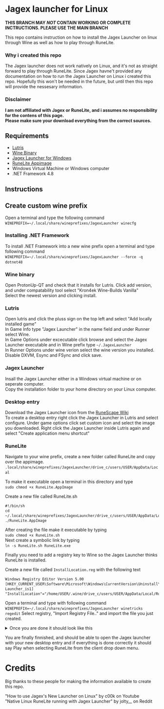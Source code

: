 # Jagex launcher for Linux

**THIS BRANCH MAY _NOT_ CONTAIN WORKING OR COMPLETE INCTRUCTIONS. PLEASE USE THE MAIN BRANCH**

This repo contains instruction on how to install the Jagex Launcher on linux through Wine as well as how to play through RuneLite.

### Why i created this repo

The Jagex launcher does not work natively on Linux, and it's not as straight forward to play through RuneLite. Since Jagex havne't provided any documentation on how to run the Jagex Launcher on Linux i created this repo. Hopefully this won't be needed in the future, but until then this repo will provide the nessesary information.

### Disclaimer
**I am not affiliated with Jagex or RuneLite, and i assumes no responsibility for the contens of this page. <br>
Please make sure your download everything from the correct sources.**

## Requirements

- [Lutris](https://lutris.net/downloads)
- [Wine Binary](https://github.com/DavidoTek/ProtonUp-Qt/releases)
- [Jagex Launcher for Windows](https://www.jagex.com/en-GB/launcher)
- [RuneLite Appimage](https://runelite.net)
- Windows Virtual Machine or Windows computer
- .NET Framework 4.8



## Instructions

## Create custom wine prefix
Open a terminal and type the following command<br>
`WINEPREFIX=~/.local/share/wineprefixes/JagexLauncher winecfg`

### Installing .NET Framework
To install .NET Framework into a new wine prefix open a terminal and type following command<br>
`WINEPREFIX=~/.local/share/wineprefixes/JagexLauncher --force -q dotnet48`

### Wine binary

Open ProtonUp-QT and check that it installs for Lutris. Click add version, and under compatability tool select "Kron4ek Wine-Builds Vanilla"<br>
Select the newest version and clicking install.


### Lutris

Open lutris and click the pluss sign on the top left and select "Add locally installed game"<br>
In Game Info type "Jagex Launcher" in the name field and under Runner select Wine.<br>
In Game Options under excecutable click browse and select the Jagex Launcher executable and in Wine prefix type `~/.JagexLauncher`<br>
In Runner Options under wine verion select the wine version you installed. Disable DXVM, Esync and FSync and click save.<br>

### Jagex Launcher
Insall the  Jagex Launcher either in a Windows virtual machine or on seperate computer. <br>
Copy the installation folder to your home directory on your Linux computer.

### Desktop entry
Download the Jagex Launcher icon from the [RuneScape Wiki](https://runescape.wiki/w/Jagex_Launcher#/media/File:Jagex_Launcher_icon.png)<br>
To create a desktop entry right click the Jagex Launcher in Lutris and select configure. Under game options click set custom icon and select the image you downloaded.
Right click the Jagex Launcher inside Lutris again and select "Create application menu shortcut"

### RuneLite

Navigate to your wine prefix, create a new folder called RuneLite and copy over the appimage.<br>
`.local/share/wineprefixes/JagexLauncher/drive_c/users/USER/AppData/Local`<br>

To make it executable open a terminal in this directory and type<br>
`sudo chmod +x RuneLite.AppImage`<br>

Create a new file called RuneLite.sh
```
#!/bin/sh
cd ~/.local/share/wineprefixes/JagexLauncher/drive_c/users/USER/AppData/Local/RuneLite
./RuneLite.AppImage
```

After creating the file make it executable by typing<br>
`sudo chmod +x RuneLite.sh`<br>
Next create a symbolic link by typing<br>
`ln -s RuneLite.sh RuneLite.exe`<br>


Finally you need to add a registry key to Wine so the Jagex Launcher thinks RuneLite is installed.<br>

Create a new file called `InstallLocation.reg` with the following text
```
Windows Registry Editor Version 5.00
[HKEY_CURRENT_USER\Software\Microsoft\Windows\CurrentVersion\Uninstall\RuneLite Launcher_is1]
"InstallLocation"="/home/USER/.wine/drive_c/users/USER/AppData/Local/RuneLite"
```

Open a terminal and type with following command `WINEPREFIX=~/.local/share/wineprefixes/JagexLauncher winetricks regedit`
Select registry, "Import Registry File.." and import the file you just created.

<details>
  <summary>Once you are done it should look like this</summary>
<img src="/assets/images/regedit.png">
</details>

You are finally finnished, and should be able to open the Jagex launcher with your new desktop entry and if everything is done correctly it should say Play when selecting RuneLite from the client drop down menu.

# Credits

Big thanks to these people for making the information available to create this repo.

"How to use Jagex's New Launcher on Linux" by c00k on Youtube
<br>
"Native Linux RuneLite running with Jagex Launcher" by jolty__ on Reddit

